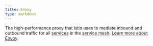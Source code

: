 ```yaml
---
title: Envoy
type: markdown
---
```

The high-performance proxy that Istio uses to mediate inbound and outbound traffic for all [services](#service) in the
[service mesh](#service-mesh). [Learn more about Envoy](https://envoyproxy.github.io/envoy/).
